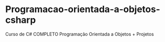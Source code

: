 # Programacao-orientada-a-objetos-csharp
Curso de C# COMPLETO Programação Orientada a Objetos + Projetos

